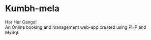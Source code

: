 # Kumbh-mela
Har Har Gange!<br>
An Online booking and management web-app created using PHP and MySql.<br>

